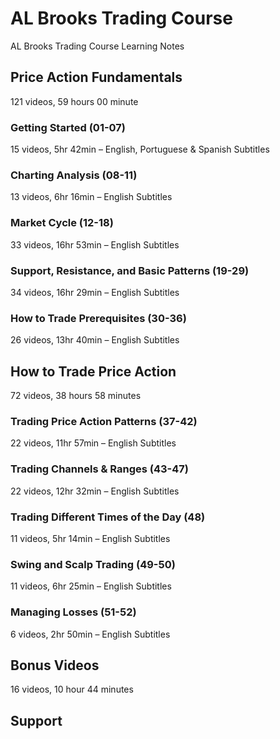 # AL Brooks Trading Course

AL Brooks Trading Course Learning Notes

## Price Action Fundamentals

121 videos, 59 hours 00 minute

### Getting Started (01-07)

  15 videos, 5hr 42min – English, Portuguese & Spanish Subtitles

### Charting Analysis (08-11)

  13 videos, 6hr 16min – English Subtitles

### Market Cycle (12-18)

  33 videos, 16hr 53min – English Subtitles

### Support, Resistance, and Basic Patterns (19-29)

  34 videos, 16hr 29min – English Subtitles

### How to Trade Prerequisites (30-36)

  26 videos, 13hr 40min – English Subtitles

## How to Trade Price Action

72 videos, 38 hours 58 minutes

### Trading Price Action Patterns (37-42)

  22 videos, 11hr 57min – English Subtitles

### Trading Channels & Ranges (43-47)

  22 videos, 12hr 32min – English Subtitles

### Trading Different Times of the Day (48)

  11 videos, 5hr 14min – English Subtitles

### Swing and Scalp Trading (49-50)

  11 videos, 6hr 25min – English Subtitles

### Managing Losses (51-52)

  6 videos, 2hr 50min – English Subtitles

## Bonus Videos

16 videos, 10 hour 44 minutes

## Support
